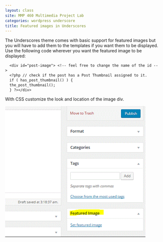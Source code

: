 ```yaml
---
layout: class
site: MMP 460 Multimedia Project Lab
categories: wordpress underscore
title: Featured images in Underscores
---
```

The Underscores theme comes with basic support for featured images but you will have to add them to the templates if you want them to be displayed. Use the following code wherever you want the featured image to be displayed:

      <div id="post-image"> <!-- feel free to change the name of the id -->
      <?php // check if the post has a Post Thumbnail assigned to it.
      if ( has_post_thumbnail() ) {
      the_post_thumbnail();
      } ?></div>

With CSS customize the look and location of the image div.

![interface image](featured-image.gif)
